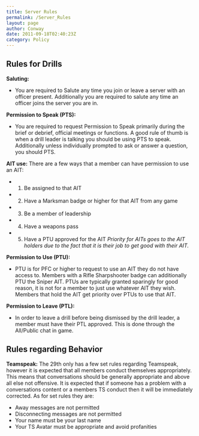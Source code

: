 ```yaml
---
title: Server Rules
permalink: /Server_Rules
layout: page
author: Conway
date: 2011-09-18T02:40:23Z
category: Policy
---
```

## Rules for Drills
**Saluting:**
  - You are required to Salute any time you join or leave a server with an officer present. Additionally you are required to salute any time an officer joins the server you are in.

**Permission to Speak (PTS):**
  - You are required to request Permission to Speak primarily during the brief or debrief, official meetings or functions. A good rule of thumb is when a drill leader is talking you should be using PTS to speak. Additionally unless individually prompted to ask or answer a question, you should PTS.

**AIT use:**
There are a few ways that a member can have permission to use an AIT:
  - 1) Be assigned to that AIT
  - 2) Have a Marksman badge or higher for that AIT from any game
  - 3) Be a member of leadership
  - 4) Have a weapons pass
  - 5) Have a PTU approved for the AIT
_Priority for AITs goes to the AIT holders due to the fact that it is their job to get good with their AIT._

**Permission to Use (PTU):**
  - PTU is for PFC or higher to request to use an AIT they do not have access to. Members with a Rifle Sharpshooter badge can additionally PTU the Sniper AIT. PTUs are typically granted sparingly for good reason, it is not for a member to just use whatever AIT they wish. Members that hold the AIT get priority over PTUs to use that AIT.

**Permission to Leave (PTL):**
  - In order to leave a drill before being dismissed by the drill leader, a member must have their PTL approved. This is done through the All/Public chat in game.

## Rules regarding Behavior

**Teamspeak:**
The 29th only has a few set rules regarding Teamspeak, however it is expected that all members conduct themselves appropriately. This means that conversations should be generally appropriate and above all else not offensive. It is expected that if someone has a problem with a conversations content or a members TS conduct then it will be immediately corrected.
As for set rules they are:

  - Away messages are not permitted
  - Disconnecting messages are not permitted
  - Your name must be your last name
  - Your TS Avatar must be appropriate and avoid profanities